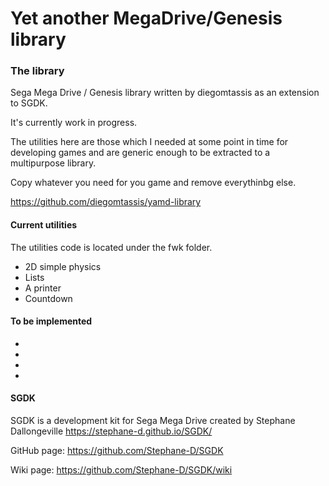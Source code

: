 # Yet another MegaDrive/Genesis library

### The library


Sega Mega Drive / Genesis library written by diegomtassis as an extension to SGDK.

It's currently work in progress.

The utilities here are those which I needed at some point in time for developing games and are generic enough to be extracted to a multipurpose library.

Copy whatever you need for you game and remove everythinbg else.

https://github.com/diegomtassis/yamd-library


#### Current utilities

The utilities code is located under the fwk folder.

* 2D simple physics
* Lists
* A printer
* Countdown

#### To be implemented
* 
*
*
*


#### SGDK

SGDK is a development kit for Sega Mega Drive created by Stephane Dallongeville
https://stephane-d.github.io/SGDK/

GitHub page: https://github.com/Stephane-D/SGDK

Wiki page: https://github.com/Stephane-D/SGDK/wiki
